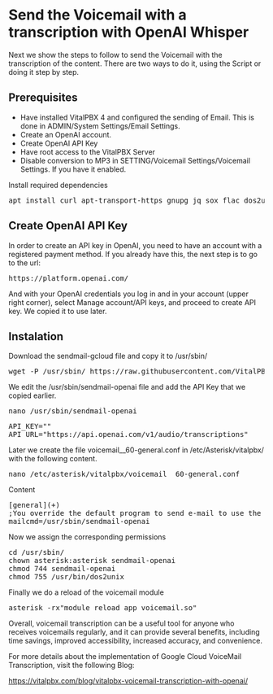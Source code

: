 # Send the Voicemail with a transcription with OpenAI Whisper
Next we show the steps to follow to send the Voicemail with the transcription of the content. There are two ways to do it, using the Script or doing it step by step.

## Prerequisites
- Have installed VitalPBX 4 and configured the sending of Email. This is done in ADMIN/System Settings/Email Settings.
- Create an OpenAI account.
- Create OpenAI API Key
- Have root access to the VitalPBX Server
- Disable conversion to MP3 in SETTING/Voicemail Settings/Voicemail Settings. If you have it enabled.

Install required dependencies
<pre>
apt install curl apt-transport-https gnupg jq sox flac dos2unix gnupg
</pre>

## Create OpenAI API Key
In order to create an API key in OpenAI, you need to have an account with a registered payment method. If you already have this, the next step is to go to the url:
<pre>
https://platform.openai.com/
</pre>
And with your OpenAI credentials you log in and in your account (upper right corner), select Manage account/API keys, and proceed to create API key. We copied it to use later.

## Instalation
Download the sendmail-gcloud file and copy it to /usr/sbin/
<pre>
wget -P /usr/sbin/ https://raw.githubusercontent.com/VitalPBX/vitalpbx-voicemail-transcription-openai/main/sendmail-openai
</pre>

We edit the /usr/sbin/sendmail-openai file and add the API Key that we copied earlier.
<pre>
nano /usr/sbin/sendmail-openai
</pre>

<pre>
API_KEY=""
API_URL="https://api.openai.com/v1/audio/transcriptions"
</pre>

Later we create the file voicemail__60-general.conf in /etc/Asterisk/vitalpbx/ with the following content.
<pre>
nano /etc/asterisk/vitalpbx/voicemail__60-general.conf 
</pre>

Content
<pre>
[general](+)
;You override the default program to send e-mail to use the script
mailcmd=/usr/sbin/sendmail-openai
</pre>

Now we assign the corresponding permissions
<pre>
cd /usr/sbin/
chown asterisk:asterisk sendmail-openai
chmod 744 sendmail-openai
chmod 755 /usr/bin/dos2unix
</pre>

Finally we do a reload of the voicemail module
<pre>
asterisk -rx"module reload app_voicemail.so"
</pre>

Overall, voicemail transcription can be a useful tool for anyone who receives voicemails regularly, and it can provide several benefits, including time savings, improved accessibility, increased accuracy, and convenience.

For more details about the implementation of Google Cloud VoiceMail Transcription, visit the following Blog:

https://vitalpbx.com/blog/vitalpbx-voicemail-transcription-with-openai/

